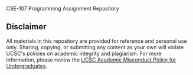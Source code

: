 CSE-107 Programming Assignment Repository

## Disclaimer 

All materials in this repository are provided for reference and personal use only. Sharing, copying, or submitting any content as your own will violate UCSC's policies on academic integrity and plagiarism. For more information, please review the [UCSC Academic Misconduct Policy for Undergraduates](https://ue.ucsc.edu/academic-misconduct.html).
